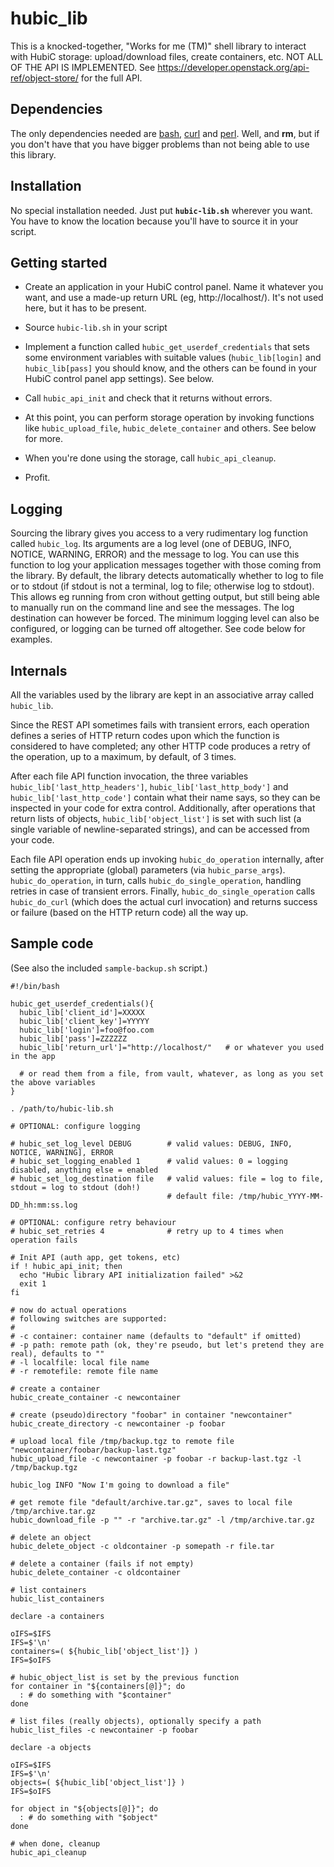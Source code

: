 # hubic_lib

This is a knocked-together, "Works for me (TM)" shell library to interact with HubiC storage: upload/download files, create containers, etc. NOT ALL OF THE API IS IMPLEMENTED. See https://developer.openstack.org/api-ref/object-store/ for the full API.

## Dependencies

The only dependencies needed are [bash](https://www.gnu.org/software/bash/), [curl](https://curl.haxx.se/) and [perl](https://www.perl.org/). Well, and **rm**, but if you don't have that you have bigger problems than not being able to use this library.

## Installation

No special installation needed. Just put **`hubic-lib.sh`** wherever you want. You have to know the location because you'll have to source it in your script.

## Getting started

- Create an application in your HubiC control panel. Name it whatever you want, and use a made-up return URL (eg, http://localhost/). It's not used here, but it has to be present.

- Source `hubic-lib.sh` in your script

- Implement a function called `hubic_get_userdef_credentials` that sets some environment variables with suitable values (`hubic_lib[login]` and `hubic_lib[pass]` you should know, and the others can be found in your HubiC control panel app settings). See below.

- Call `hubic_api_init` and check that it returns without errors.

- At this point, you can perform storage operation by invoking functions like `hubic_upload_file`, `hubic_delete_container` and others. See below for more.

- When you're done using the storage, call `hubic_api_cleanup`.

- Profit. 

## Logging

Sourcing the library gives you access to a very rudimentary log function called `hubic_log`. Its arguments are a log level (one of  DEBUG, INFO, NOTICE, WARNING, ERROR) and the message to log. You can use this function to log your application messages together with those coming from the library. By default, the library detects automatically whether to log to file or to stdout (if stdout is not a terminal, log to file; otherwise log to stdout). This allows eg running from cron without getting output, but still being able to manually run on the command line and see the messages. The log destination can however be forced. The minimum logging level can also be configured, or logging can be turned off altogether. See code below for examples.

## Internals

All the variables used by the library are kept in an associative array called `hubic_lib`. 

Since the REST API sometimes fails with transient errors, each operation defines a series of HTTP return codes upon which the function is considered to have completed; any other HTTP code produces a retry of the operation, up to a maximum, by default, of 3 times.

After each file API function invocation, the three variables `hubic_lib['last_http_headers']`, `hubic_lib['last_http_body']` and `hubic_lib['last_http_code']` contain what their name says, so they can be inspected in your code for extra control. Additionally, after operations that return lists of objects, `hubic_lib['object_list']` is set with such list (a single variable of newline-separated strings), and can be accessed from your code.

Each file API operation ends up invoking `hubic_do_operation` internally, after setting the appropriate (global) parameters (via `hubic_parse_args`). `hubic_do_operation`, in turn, calls `hubic_do_single_operation`, handling retries in case of transient errors. Finally, `hubic_do_single_operation` calls `hubic_do_curl` (which does the actual curl invocation) and returns success or failure (based on the HTTP return code) all the way up.

## Sample code

(See also the included `sample-backup.sh` script.)

```
#!/bin/bash

hubic_get_userdef_credentials(){
  hubic_lib['client_id']=XXXXX
  hubic_lib['client_key']=YYYYY
  hubic_lib['login']=foo@foo.com
  hubic_lib['pass']=ZZZZZZ
  hubic_lib['return_url']="http://localhost/"   # or whatever you used in the app
  
  # or read them from a file, from vault, whatever, as long as you set the above variables
}

. /path/to/hubic-lib.sh

# OPTIONAL: configure logging

# hubic_set_log_level DEBUG        # valid values: DEBUG, INFO, NOTICE, WARNING], ERROR
# hubic_set_logging_enabled 1      # valid values: 0 = logging disabled, anything else = enabled
# hubic_set_log_destination file   # valid values: file = log to file, stdout = log to stdout (doh!)
                                   # default file: /tmp/hubic_YYYY-MM-DD_hh:mm:ss.log

# OPTIONAL: configure retry behaviour
# hubic_set_retries 4              # retry up to 4 times when operation fails

# Init API (auth app, get tokens, etc)
if ! hubic_api_init; then
  echo "Hubic library API initialization failed" >&2
  exit 1
fi

# now do actual operations
# following switches are supported:
#
# -c container: container name (defaults to "default" if omitted)
# -p path: remote path (ok, they're pseudo, but let's pretend they are real), defaults to ""
# -l localfile: local file name
# -r remotefile: remote file name

# create a container
hubic_create_container -c newcontainer

# create (pseudo)directory "foobar" in container "newcontainer"
hubic_create_directory -c newcontainer -p foobar

# upload local file /tmp/backup.tgz to remote file "newcontainer/foobar/backup-last.tgz"
hubic_upload_file -c newcontainer -p foobar -r backup-last.tgz -l /tmp/backup.tgz 

hubic_log INFO "Now I'm going to download a file"

# get remote file "default/archive.tar.gz", saves to local file /tmp/archive.tar.gz
hubic_download_file -p "" -r "archive.tar.gz" -l /tmp/archive.tar.gz

# delete an object
hubic_delete_object -c oldcontainer -p somepath -r file.tar

# delete a container (fails if not empty)
hubic_delete_container -c oldcontainer

# list containers
hubic_list_containers

declare -a containers

oIFS=$IFS
IFS=$'\n'
containers=( ${hubic_lib['object_list']} )
IFS=$oIFS

# hubic_object_list is set by the previous function
for container in "${containers[@]}"; do
  : # do something with "$container"
done

# list files (really objects), optionally specify a path
hubic_list_files -c newcontainer -p foobar

declare -a objects

oIFS=$IFS
IFS=$'\n'
objects=( ${hubic_lib['object_list']} )
IFS=$oIFS

for object in "${objects[@]}"; do
  : # do something with "$object"
done

# when done, cleanup
hubic_api_cleanup
```
